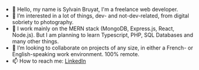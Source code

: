 - 👋 Hello, my name is Sylvain Bruyat, I'm a freelance web developer.
- 👀 I’m interested in a lot of things, dev- and not-dev-related, from digital sobriety to photography.
- 🌱 I work mainly on the MERN stack (MongoDB, Express.js, React, Node.js). But I am planning to learn Typescript, PHP, SQL Databases and many other things.
- 💞️ I’m looking to collaborate on projects of any size, in either a French- or English-speaking work environment. 100% remote.
- 📫 How to reach me: [LinkedIn](https://www.linkedin.com/in/sylvain-bruyat/)

<!---
SylvainBruyat/SylvainBruyat is a ✨ special ✨ repository because its `README.md` (this file) appears on your GitHub profile.
You can click the Preview link to take a look at your changes.
--->
